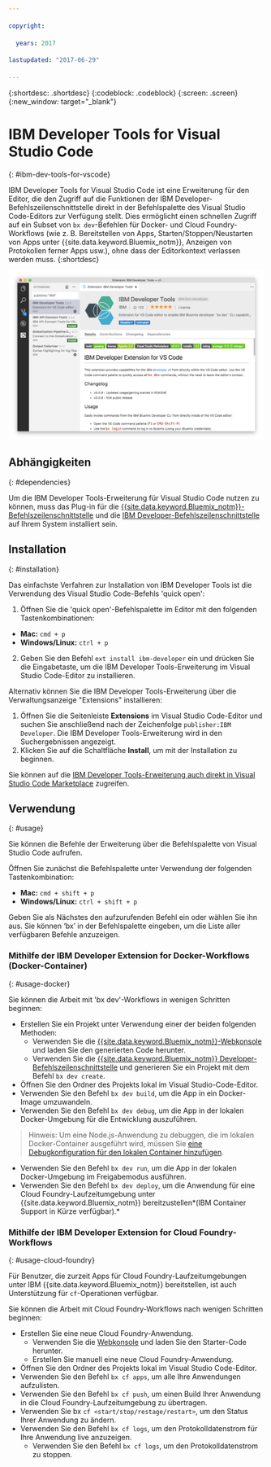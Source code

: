 ```yaml
---

copyright:

  years: 2017

lastupdated: "2017-06-29"

---
```


{:shortdesc: .shortdesc}
{:codeblock: .codeblock}
{:screen: .screen}
{:new_window: target="_blank"}

# IBM Developer Tools for Visual Studio Code
{: #ibm-dev-tools-for-vscode}

IBM Developer Tools for Visual Studio Code ist eine Erweiterung für den Editor, die den Zugriff auf die Funktionen der IBM Developer-Befehlszeilenschnittstelle direkt in der Befehlspalette des Visual Studio Code-Editors zur Verfügung stellt. Dies ermöglicht einen schnellen Zugriff auf ein Subset von `bx dev`-Befehlen für Docker- und Cloud Foundry-Workflows (wie z. B. Bereitstellen von Apps, Starten/Stoppen/Neustarten von Apps unter {{site.data.keyword.Bluemix_notm}}, Anzeigen von Protokollen ferner Apps usw.), ohne dass der Editorkontext verlassen werden muss.
{:shortdesc}

![Screenshot der Download-Anzeige der IBM Developer Tools-Erweiterung.](ibm-dev-tools-for-vscode.png "Download-Anzeige der Erweiterung in Visual Studio Code")

## Abhängigkeiten
{: #dependencies}

Um die IBM Developer Tools-Erweiterung für Visual Studio Code nutzen zu können, muss das Plug-in für die [{{site.data.keyword.Bluemix_notm}}-Befehlszeilenschnittstelle](https://plugins.ng.bluemix.net/ui/home.html) und die [IBM Developer-Befehlszeilenschnittstelle](/docs/cloudnative/dev_cli.html) auf Ihrem System installiert sein.

## Installation
{: #installation}

Das einfachste Verfahren zur Installation von IBM Developer Tools ist die Verwendung des Visual Studio Code-Befehls 'quick open':

1. Öffnen Sie die 'quick open'-Befehlspalette im Editor mit den folgenden Tastenkombinationen:

  * **Mac:** `cmd + p`
  * **Windows/Linux:** `ctrl + p`

2. Geben Sie den Befehl `ext install ibm-developer` ein und drücken Sie die Eingabetaste, um die IBM Developer Tools-Erweiterung im Visual Studio Code-Editor zu installieren.

Alternativ können Sie die IBM Developer Tools-Erweiterung über die Verwaltungsanzeige "Extensions" installieren:

1. Öffnen Sie die Seitenleiste **Extensions** im Visual Studio Code-Editor und suchen Sie anschließend nach der Zeichenfolge `publisher:IBM Developer`.  Die IBM Developer Tools-Erweiterung wird in den Suchergebnissen angezeigt.  
2. Klicken Sie auf die Schaltfläche **Install**, um mit der Installation zu beginnen.

Sie können auf die [IBM Developer Tools-Erweiterung auch direkt in Visual Studio Code Marketplace](https://marketplace.visualstudio.com/items?itemName=IBM.ibm-developer) zugreifen.


## Verwendung
{: #usage}

Sie können die Befehle der Erweiterung über die Befehlspalette von Visual Studio Code aufrufen.

Öffnen Sie zunächst die Befehlspalette unter Verwendung der folgenden Tastenkombination:

* **Mac:** `cmd + shift + p`
* **Windows/Linux:** `ctrl + shift + p`

Geben Sie als Nächstes den aufzurufenden Befehl ein oder wählen Sie ihn aus. Sie können ‘bx’ in der Befehlspalette eingeben, um die Liste aller verfügbaren Befehle anzuzeigen. 

### Mithilfe der IBM Developer Extension for Docker-Workflows (Docker-Container)
{: #usage-docker}

Sie können die Arbeit mit 'bx dev'-Workflows in wenigen Schritten beginnen:
* Erstellen Sie ein Projekt unter Verwendung einer der beiden folgenden Methoden:
  * Verwenden Sie die [{{site.data.keyword.Bluemix_notm}}-Webkonsole](https://console.ng.bluemix.net/developer/getting-started/) und laden Sie den generierten Code herunter.
  * Verwenden Sie die [{{site.data.keyword.Bluemix_notm}} Developer-Befehlszeilenschnittstelle](/docs/cloudnative/dev_cli.html) und generieren Sie ein Projekt mit dem Befehl `bx dev create`.
* Öffnen Sie den Ordner des Projekts lokal im Visual Studio-Code-Editor.
* Verwenden Sie den Befehl `bx dev build`, um die App in ein Docker-Image umzuwandeln.
* Verwenden Sie den Befehl `bx dev debug`, um die App in der lokalen Docker-Umgebung für die Entwicklung auszuführen.
> Hinweis: Um eine Node.js-Anwendung zu debuggen, die im lokalen Docker-Container ausgeführt wird, müssen Sie [eine Debugkonfiguration für den lokalen Container hinzufügen](https://github.com/IBM-Bluemix/ibm-developer-extension-vscode#debugging-nodejs-apps-within-the-local-docker-container).
* Verwenden Sie den Befehl `bx dev run`, um die App in der lokalen Docker-Umgebung im Freigabemodus ausführen.
* Verwenden Sie den Befehl `bx dev deploy`, um die Anwendung für eine Cloud Foundry-Laufzeitumgebung unter {{site.data.keyword.Bluemix_notm}} bereitzustellen*(IBM Container Support in Kürze verfügbar).*

### Mithilfe der IBM Developer Extension for Cloud Foundry-Workflows
{: #usage-cloud-foundry}

Für Benutzer, die zurzeit Apps für Cloud Foundry-Laufzeitumgebungen unter IBM {{site.data.keyword.Bluemix_notm}} bereitstellen, ist auch Unterstützung für `cf`-Operationen verfügbar.

Sie können die Arbeit mit Cloud Foundry-Workflows nach wenigen Schritten beginnen:
* Erstellen Sie eine neue Cloud Foundry-Anwendung.
  * Verwenden Sie die [Webkonsole](https://console.ng.bluemix.net/dashboard/cf-apps) und laden Sie den Starter-Code herunter.
  * Erstellen Sie manuell eine neue Cloud Foundry-Anwendung.
* Öffnen Sie den Ordner des Projekts lokal im Visual Studio Code-Editor.
* Verwenden Sie den Befehl `bx cf apps`, um alle Ihre Anwendungen aufzulisten.
* Verwenden Sie den Befehl `bx cf push`, um einen Build Ihrer Anwendung in die Cloud Foundry-Laufzeitumgebung zu übertragen.
* Verwenden Sie bx `cf <start/stop/restage/restart>`, um den Status Ihrer Anwendung zu ändern.
* Verwenden Sie den Befehl `bx cf logs`, um den Protokolldatenstrom für Ihre Anwendung live anzuzeigen.
  * Verwenden Sie den Befehl `bx cf logs`, um den Protokolldatenstrom zu stoppen.




